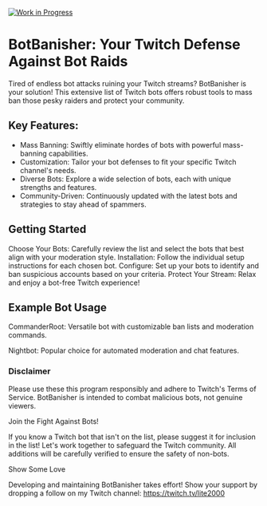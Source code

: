 [![Work in Progress](https://img.shields.io/badge/Status-Work%20in%20Progress-orange)](https://github.com/your-username/your-repo)
# BotBanisher: Your Twitch Defense Against Bot Raids

Tired of endless bot attacks ruining your Twitch streams? BotBanisher is your solution! This extensive list of Twitch bots offers robust tools to mass ban those pesky raiders and protect your community.

## Key Features:

- Mass Banning: Swiftly eliminate hordes of bots with powerful mass-banning capabilities.
- Customization: Tailor your bot defenses to fit your specific Twitch channel's needs.
- Diverse Bots: Explore a wide selection of bots, each with unique strengths and features.
- Community-Driven: Continuously updated with the latest bots and strategies to stay ahead of spammers.

## Getting Started

Choose Your Bots: Carefully review the list and select the bots that best align with your moderation style.
Installation: Follow the individual setup instructions for each chosen bot.
Configure: Set up your bots to identify and ban suspicious accounts based on your criteria.
Protect Your Stream: Relax and enjoy a bot-free Twitch experience!

## Example Bot Usage

CommanderRoot: Versatile bot with customizable ban lists and moderation commands.

Nightbot: Popular choice for automated moderation and chat features.

### Disclaimer

Please use these this program responsibly and adhere to Twitch's Terms of Service. BotBanisher is intended to combat malicious bots, not genuine viewers.

Join the Fight Against Bots!

If you know a Twitch bot that isn't on the list, please suggest it for inclusion in the list! Let's work together to safeguard the Twitch community.
All additions will be carefully verified to ensure the safety of non-bots. 

Show Some Love

Developing and maintaining BotBanisher takes effort! Show your support by dropping a follow on my Twitch channel: https://twitch.tv/lite2000
